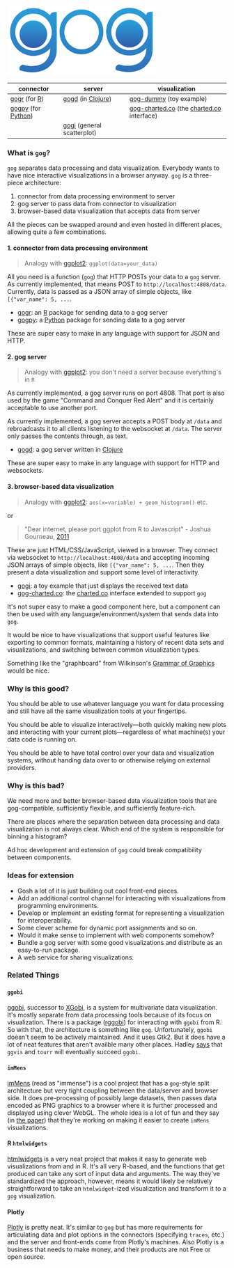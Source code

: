 <img src="gog.png" height="160" alt="gog" />

connector | server | visualization
----------|--------|--------------
[gogr](https://github.com/ajschumacher/gogr) (for [R](http://www.r-project.org/)) | [gogd](https://github.com/ajschumacher/gogd) (in [Clojure](http://clojure.org/)) |  [gog-dummy](https://github.com/ajschumacher/gog-dummy) (toy example)
[gogpy](https://github.com/ajschumacher/gogpy) (for [Python](https://www.python.org/)) | | [gog-charted.co](https://github.com/ajschumacher/gog-charted.co) (the [charted.co](http://www.charted.co/) interface)
 | | [gogi](https://github.com/ajschumacher/gogi) (general scatterplot)

### What is `gog`?

`gog` separates data processing and data visualization. Everybody wants to have nice interactive visualizations in a browser anyway. `gog` is a three-piece architecture:

 1. connector from data processing environment to server
 2. gog server to pass data from connector to visualization
 3. browser-based data visualization that accepts data from server

All the pieces can be swapped around and even hosted in different places, allowing quite a few combinations.

#### 1. connector from data processing environment

> Analogy with [ggplot2](http://ggplot2.org/): `ggplot(data=your_data)`

All you need is a function (`gog`) that HTTP POSTs your data to a `gog` server. As currently implemented, that means POST to `http://localhost:4808/data`. Currently, data is passed as a JSON array of simple objects, like `[{"var_name": 5, ...`.

 * [gogr](https://github.com/ajschumacher/gogr): an [R](http://www.r-project.org/) package for sending data to a gog server
 * [gogpy](https://github.com/ajschumacher/gogpy): a [Python](https://www.python.org/) package for sending data to a gog server

These are super easy to make in any language with support for JSON and HTTP.


#### 2. gog server

> Analogy with [ggplot2](http://ggplot2.org/): you don't need a server because everything's in `R`

As currently implemented, a gog server runs on port 4808. That port is also used by the game "Command and Conquer Red Alert" and it is certainly acceptable to use another port.

As currently implemented, a gog server accepts a POST body at `/data` and rebroadcasts it to all clients listening to the websocket at `/data`. The server only passes the contents through, as text.

 * [gogd](https://github.com/ajschumacher/gogd): a gog server written in [Clojure](http://clojure.org/)

These are super easy to make in any language with support for HTTP and websockets.


#### 3. browser-based data visualization

> Analogy with [ggplot2](http://ggplot2.org/): `aes(x=variable) + geom_histogram()` etc.

or

> "Dear internet, please port ggplot from R to Javascript" - Joshua Gourneau, [2011](https://twitter.com/gourneau/status/99294355097001984)

These are just HTML/CSS/JavaScript, viewed in a browser. They connect via websocket to `http://localhost:4808/data` and accepting incoming JSON arrays of simple objects, like `[{"var_name": 5, ...`. Then they present a data visualization and support some level of interactivity.

 * [gogi](https://github.com/ajschumacher/gogi): a toy example that just displays the received text data
 * [gog-charted.co](https://github.com/ajschumacher/gog-charted.co): the [charted.co](http://www.charted.co/) interface extended to support `gog`

It's not super easy to make a good component here, but a component can then be used with any language/environment/system that sends data into `gog`.

It would be nice to have visualizations that support useful features like exporting to common formats, maintaining a history of recent data sets and visualizations, and switching between common visualization types.

Something like the "graphboard" from Wilkinson's [Grammar of Graphics](http://www.amazon.com/The-Grammar-Graphics-Statistics-Computing/dp/0387245448) would be nice.


### Why is this good?

You should be able to use whatever language you want for data processing and still have all the same visualization tools at your fingertips.

You should be able to visualize interactively—both quickly making new plots and interacting with your current plots—regardless of what machine(s) your data code is running on.

You should be able to have total control over your data and visualization systems, without handing data over to or otherwise relying on external providers.


### Why is this bad?

We need more and better browser-based data visualization tools that are gog-compatible, sufficiently flexible, and sufficiently feature-rich.

There are places where the separation between data processing and data visualization is not always clear. Which end of the system is responsible for binning a histogram?

Ad hoc development and extension of `gog` could break compatibility between components.


### Ideas for extension

 * Gosh a lot of it is just building out cool front-end pieces.
 * Add an additional control channel for interacting with visualizations from programming environments.
 * Develop or implement an existing format for representing a visualization for interoperability.
 * Some clever scheme for dynamic port assignments and so on.
 * Would it make sense to implement with web components somehow?
 * Bundle a gog server with some good visualizations and distribute as an easy-to-run package.
 * A web service for sharing visualizations.


### Related Things


#### `ggobi`

[ggobi](http://www.ggobi.org/), successor to [XGobi](http://www2.research.att.com/areas/stat/xgobi/), is a system for multivariate data visualization. It's mostly separate from data processing tools because of its focus on visualization. There is a package ([rggobi](http://cran.r-project.org/web/packages/rggobi/index.html)) for interacting with `ggobi` from R. So with that, the architecture is something like `gog`. Unfortunately, `ggobi` doesn't seem to be actively maintained. And it uses Gtk2. But it does have a lot of neat features that aren't availble many other places. Hadley [says](https://twitter.com/hadleywickham/status/549806084777459713) that `ggvis` and `tourr` will eventually succeed `ggobi`.


#### `imMens`

[imMens](http://vis.stanford.edu/projects/immens/) (read as "immense") is a cool project that has a `gog`-style split architecture but very tight coupling between the data/server and browser side. It does pre-processing of possibly large datasets, then passes data encoded as PNG graphics to a browser where it is further processed and displayed using clever WebGL. The whole idea is a lot of fun and they say (in [the paper](http://vis.stanford.edu/files/2013-imMens-EuroVis.pdf)) that they're working on making it easier to create `imMens` visualizations.


#### R `htmlwidgets`

[htmlwidgets](https://github.com/ramnathv/htmlwidgets) is a very neat project that makes it easy to generate web visualizations from and in R. It's all very R-based, and the functions that get produced can take any sort of input data and arguments. The way they've standardized the approach, however, means it would likely be relatively straightforward to take an `htmlwidget`-ized visualization and transform it to a `gog` visualization.


#### Plotly

[Plotly](https://plot.ly/) is pretty neat. It's similar to `gog` but has more requirements for articulating data and plot options in the connectors (specifying `traces`, etc.) and the server and front-ends come from Plotly's machines. Also Plotly is a business that needs to make money, and their products are not Free or open source.
